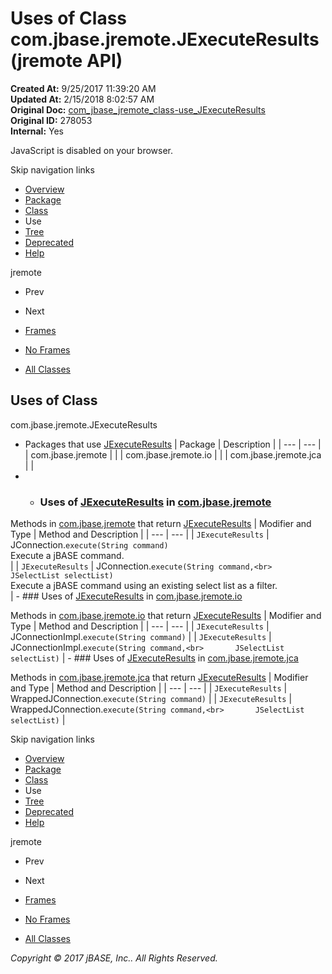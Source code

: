 # Uses of Class com.jbase.jremote.JExecuteResults (jremote   API)

**Created At:** 9/25/2017 11:39:20 AM  
**Updated At:** 2/15/2018 8:02:57 AM  
**Original Doc:** [com_jbase_jremote_class-use_JExecuteResults](https://docs.jbase.com/39249-class-use/com_jbase_jremote_class-use_JExecuteResults)  
**Original ID:** 278053  
**Internal:** Yes  

<!--<br>    try {<br>        if (location.href.indexOf('is-external=true') == -1) {<br>            parent.document.title="Uses of Class com.jbase.jremote.JExecuteResults (jremote   API)";<br>        }<br>    }<br>    catch(err) {<br>    }<br>//-->
JavaScript is disabled on your browser.

Skip navigation links

- [Overview](../../../../overview-summary.html)
- [Package](./../../../../jremote-api)
- [Class](./../../jexecuteresults-%28jremote-api%29 "class in com.jbase.jremote")
- Use
- [Tree](./../../com.jbase.jremote-class-hierarchy)
- [Deprecated](../../../../deprecated-list.html)
- [Help](../../../../help-doc.html)


jremote <br>

- Prev
- Next


- [Frames](./.)
- [No Frames](./.)


- [All Classes](../../../../allclasses-noframe.html)


<!--<br>  allClassesLink = document.getElementById("allclasses\_navbar\_top");<br>  if(window==top) {<br>    allClassesLink.style.display = "block";<br>  }<br>  else {<br>    allClassesLink.style.display = "none";<br>  }<br>  //-->

## Uses of Class
com.jbase.jremote.JExecuteResults

- Packages that use [JExecuteResults](./../../jexecuteresults-%28jremote-api%29 "class in com.jbase.jremote") | Package | Description |
| --- | --- |
| com.jbase.jremote |   |
| com.jbase.jremote.io |   |
| com.jbase.jremote.jca |   |
- - ### Uses of [JExecuteResults](./../../jexecuteresults-%28jremote-api%29 "class in com.jbase.jremote") in [com.jbase.jremote](./../../../../jremote-api)


Methods in [com.jbase.jremote](./../../../../jremote-api) that return [JExecuteResults](./../../jexecuteresults-%28jremote-api%29 "class in com.jbase.jremote") | Modifier and Type | Method and Description |
| --- | --- |
| `JExecuteResults` | JConnection.`execute(String command)`<br>Execute a jBASE command.<br> |
| `JExecuteResults` | JConnection.`execute(String command,<br>       JSelectList selectList)`<br>Execute a jBASE command using an existing select list as a filter.<br> |
    - ### Uses of [JExecuteResults](./../../jexecuteresults-%28jremote-api%29 "class in com.jbase.jremote") in [com.jbase.jremote.io](./../../io/com.jbase.jremote.io-%28jremote---api%29)


Methods in [com.jbase.jremote.io](./../../io/com.jbase.jremote.io-%28jremote---api%29) that return [JExecuteResults](./../../jexecuteresults-%28jremote-api%29 "class in com.jbase.jremote") | Modifier and Type | Method and Description |
| --- | --- |
| `JExecuteResults` | JConnectionImpl.`execute(String command)`  |
| `JExecuteResults` | JConnectionImpl.`execute(String command,<br>       JSelectList selectList)`  |
    - ### Uses of [JExecuteResults](./../../jexecuteresults-%28jremote-api%29 "class in com.jbase.jremote") in [com.jbase.jremote.jca](./../../jca/com.jbase.jremote.jca-%28jremote---api%29)


Methods in [com.jbase.jremote.jca](./../../jca/com.jbase.jremote.jca-%28jremote---api%29) that return [JExecuteResults](./../../jexecuteresults-%28jremote-api%29 "class in com.jbase.jremote") | Modifier and Type | Method and Description |
| --- | --- |
| `JExecuteResults` | WrappedJConnection.`execute(String command)`  |
| `JExecuteResults` | WrappedJConnection.`execute(String command,<br>       JSelectList selectList)`  |

Skip navigation links

- [Overview](../../../../overview-summary.html)
- [Package](./../../../../jremote-api)
- [Class](./../../jexecuteresults-%28jremote-api%29 "class in com.jbase.jremote")
- Use
- [Tree](./../../com.jbase.jremote-class-hierarchy)
- [Deprecated](../../../../deprecated-list.html)
- [Help](../../../../help-doc.html)


jremote <br>

- Prev
- Next


- [Frames](./.)
- [No Frames](./.)


- [All Classes](../../../../allclasses-noframe.html)


<!--<br>  allClassesLink = document.getElementById("allclasses\_navbar\_bottom");<br>  if(window==top) {<br>    allClassesLink.style.display = "block";<br>  }<br>  else {<br>    allClassesLink.style.display = "none";<br>  }<br>  //-->

*Copyright © 2017 jBASE, Inc.. All Rights Reserved.*
